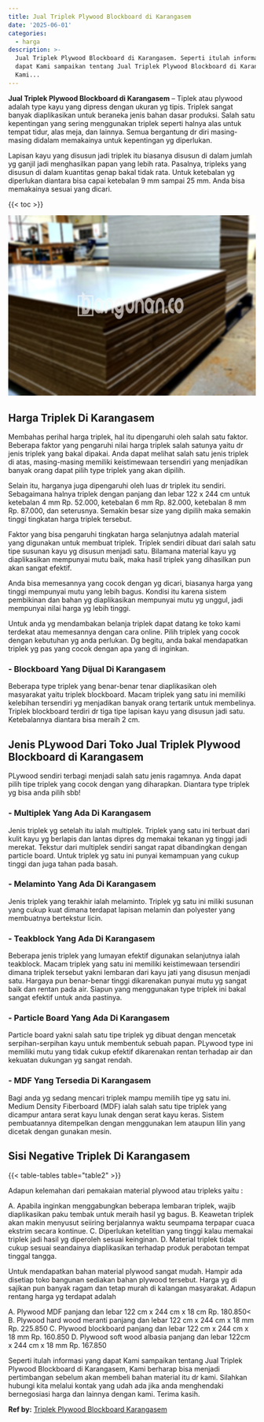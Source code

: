 ```yaml
---
title: Jual Triplek Plywood Blockboard di Karangasem
date: '2025-06-01'
categories:
  - harga
description: >-
  Jual Triplek Plywood Blockboard di Karangasem. Seperti itulah informasi yang
  dapat Kami sampaikan tentang Jual Triplek Plywood Blockboard di Karangasem,
  Kami...
---
```


**Jual Triplek Plywood Blockboard di Karangasem** – Tiplek atau plywood adalah type kayu yang dipress dengan ukuran yg tipis. Triplek sangat banyak diaplikasikan untuk beraneka jenis bahan dasar produksi. Salah satu kepentingan yang sering menggunakan triplek seperti halnya alas untuk tempat tidur, alas meja, dan lainnya. Semua bergantung dr diri masing-masing didalam memakainya untuk kepentingan yg diperlukan.

Lapisan kayu yang disusun jadi triplek itu biasanya disusun di dalam jumlah yg ganjil jadi menghasilkan papan yang lebih rata. Pasalnya, tripleks yang disusun di dalam kuantitas genap bakal tidak rata. Untuk ketebalan yg diperlukan diantara bisa capai ketebalan 9 mm sampai 25 mm. Anda bisa memakainya sesuai yang dicari.

{{< toc >}}

![Jual Triplek Plywood Blockboard di Karangasem](/images/jual-triplek-murah-03.png)

## Harga Triplek Di Karangasem

Membahas perihal harga triplek, hal itu dipengaruhi oleh salah satu faktor. Beberapa faktor yang pengaruhi nilai harga triplek salah satunya yaitu dr jenis triplek yang bakal dipakai. Anda dapat melihat salah satu jenis triplek di atas, masing-masing memiliki keistimewaan tersendiri yang menjadikan banyak orang dapat pilih type triplek yang akan dipilih.

Selain itu, harganya juga dipengaruhi oleh luas dr triplek itu sendiri. Sebagaimana halnya triplek dengan panjang dan lebar 122 x 244 cm untuk ketebalan 4 mm Rp. 52.000, ketebalan 6 mm Rp. 82.000, ketebalan 8 mm Rp. 87.000, dan seterusnya. Semakin besar size yang dipilih maka semakin tinggi tingkatan harga triplek tersebut.

Faktor yang bisa pengaruhi tingkatan harga selanjutnya adalah material yang digunakan untuk membuat triplek. Triplek sendiri dibuat dari salah satu tipe susunan kayu yg disusun menjadi satu. Bilamana material kayu yg diaplikasikan mempunyai mutu baik, maka hasil triplek yang dihasilkan pun akan sangat efektif.

Anda bisa memesannya yang cocok dengan yg dicari, biasanya harga yang tinggi mempunyai mutu yang lebih bagus. Kondisi itu karena sistem pembikinan dan bahan yg diaplikasikan mempunyai mutu yg unggul, jadi mempunyai nilai harga yg lebih tinggi.

Untuk anda yg mendambakan belanja triplek dapat datang ke toko kami terdekat atau memesannya dengan cara online. Pilih triplek yang cocok dengan kebutuhan yg anda perlukan. Dg begitu, anda bakal mendapatkan triplek yg pas yang cocok dengan apa yang di inginkan.

### \- Blockboard Yang Dijual Di Karangasem

Beberapa type triplek yang benar-benar tenar diaplikasikan oleh masyarakat yaitu triplek blockboard. Macam triplek yang satu ini memiliki kelebihan tersendiri yg menjadikan banyak orang tertarik untuk membelinya. Triplek blockboard terdiri dr tiga tipe lapisan kayu yang disusun jadi satu. Ketebalannya diantara bisa meraih 2 cm.

## Jenis PLywood Dari Toko Jual Triplek Plywood Blockboard di Karangasem

PLywood sendiri terbagi menjadi salah satu jenis ragamnya. Anda dapat pilih tipe triplek yang cocok dengan yang diharapkan. Diantara type triplek yg bisa anda pilih sbb!

### \- Multiplek Yang Ada Di Karangasem

Jenis triplek yg setelah itu ialah multiplek. Triplek yang satu ini terbuat dari kulit kayu yg berlapis dan lantas dipres dg memakai tekanan yg tinggi jadi merekat. Tekstur dari multiplek sendiri sangat rapat dibandingkan dengan particle board. Untuk triplek yg satu ini punyai kemampuan yang cukup tinggi dan juga tahan pada basah.

### \- Melaminto Yang Ada Di Karangasem

Jenis triplek yang terakhir ialah melaminto. Triplek yg satu ini miliki susunan yang cukup kuat dimana terdapat lapisan melamin dan polyester yang membuatnya bertekstur licin.

### \- Teakblock Yang Ada Di Karangasem

Beberapa jenis triplek yang lumayan efektif digunakan selanjutnya ialah teakblock. Macam triplek yang satu ini memiliki keistimewaan tersendiri dimana triplek tersebut yakni lembaran dari kayu jati yang disusun menjadi satu. Hargaya pun benar-benar tinggi dikarenakan punyai mutu yg sangat baik dan rentan pada air. Siapun yang menggunakan type triplek ini bakal sangat efektif untuk anda pastinya.

### \- Particle Board Yang Ada Di Karangasem

Particle board yakni salah satu tipe triplek yg dibuat dengan mencetak serpihan-serpihan kayu untuk membentuk sebuah papan. PLywood type ini memiliki mutu yang tidak cukup efektif dikarenakan rentan terhadap air dan kekuatan dukungan yg sangat rendah.

### \- MDF Yang Tersedia Di Karangasem

Bagi anda yg sedang mencari triplek mampu memilih tipe yg satu ini. Medium Density Fiberboard (MDF) ialah salah satu tipe triplek yang dicampur antara serat kayu lunak dengan serat kayu keras. Sistem pembuatannya ditempelkan dengan menggunakan lem ataupun lilin yang dicetak dengan gunakan mesin.

## Sisi Negative Triplek Di Karangasem

{{< table-tables table="table2" >}}

Adapun kelemahan dari pemakaian material plywood atau tripleks yaitu :

A. Apabila inginkan menggabungkan beberapa lembaran triplek, wajib diaplikasikan paku tembak untuk meraih hasil yg bagus. B. Keawetan triplek akan makin menyusut seiiring berjalannya waktu seumpama terpapar cuaca ekstrim secara kontinue. C. Diperlukan ketelitian yang tinggi kalau memakai triplek jadi hasil yg diperoleh sesuai keinginan. D. Material triplek tidak cukup sesuai seandainya diaplikasikan terhadap produk perabotan tempat tinggal tangga.

Untuk mendapatkan bahan material plywood sangat mudah. Hampir ada disetiap toko bangunan sediakan bahan plywood tersebut. Harga yg di sajikan pun banyak ragam dan tetap murah di kalangan masyarakat. Adapun rentang harga yg terdapat adalah

A. Plywood MDF panjang dan lebar 122 cm x 244 cm x 18 cm Rp. 180.850< B. Plywood hard wood meranti panjang dan lebar 122 cm x 244 cm x 18 mm Rp. 225.850 C. Plywood blockboard panjang dan lebar 122 cm x 244 cm x 18 mm Rp. 160.850 D. Plywood soft wood albasia panjang dan lebar 122cm x 244 cm x 18 mm Rp. 167.850

Seperti itulah informasi yang dapat Kami sampaikan tentang Jual Triplek Plywood Blockboard di Karangasem, Kami berharap bisa menjadi pertimbangan sebelum akan membeli bahan material itu dr kami. Silahkan hubungi kita melalui kontak yang udah ada jika anda menghendaki bernegosiasi harga dan lainnya dengan kami. Terima kasih.

**Ref by:** [Triplek Plywood Blockboard Karangasem](https://id.wikipedia.org/wiki/Triplek)
